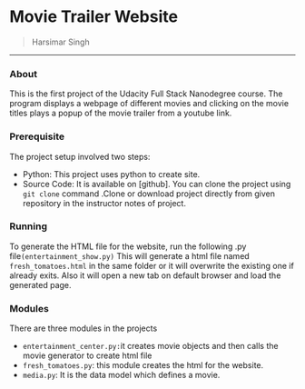 # Movie Trailer Website

> Harsimar Singh

----------------------------------------
### About
This is the first project of the Udacity Full Stack Nanodegree course. The program displays a webpage of different movies and clicking on the movie titles plays a popup of the movie trailer from a youtube link.


### Prerequisite
The project setup involved two steps:
  - Python: This project uses python to create site.
  - Source Code: It is available on [github]. You can clone the project using ```git clone``` command .Clone or download project directly from given repository in the instructor notes of project.


### Running
To generate the HTML file for the website, run the following .py file```(entertainment_show.py)```
This will generate a html file named ```fresh_tomatoes.html``` in the same folder or it will overwrite the existing one if already exits. Also it will open a new tab on default browser and load the generated page.

### Modules
There are three modules in the projects
  - ```entertainment_center.py:```it creates movie objects and then calls the movie generator to create html file
  - ```fresh_tomatoes.py```: this module creates the html for the website.
  - ```media.py```: It is the data model which defines a movie.
